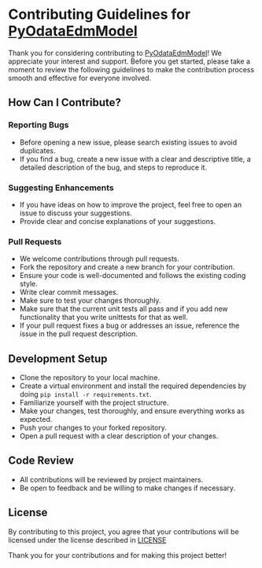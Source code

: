 # Contributing Guidelines for [PyOdataEdmModel](https://github.com/wesselreijngoud/PyOdataEdmModel)

Thank you for considering contributing to [PyOdataEdmModel](https://github.com/wesselreijngoud/PyOdataEdmModel)! We appreciate your interest and support. Before you get started, please take a moment to review the following guidelines to make the contribution process smooth and effective for everyone involved.

## How Can I Contribute?

### Reporting Bugs

- Before opening a new issue, please search existing issues to avoid duplicates.
- If you find a bug, create a new issue with a clear and descriptive title, a detailed description of the bug, and steps to reproduce it.

### Suggesting Enhancements

- If you have ideas on how to improve the project, feel free to open an issue to discuss your suggestions.
- Provide clear and concise explanations of your suggestions.

### Pull Requests

- We welcome contributions through pull requests.
- Fork the repository and create a new branch for your contribution.
- Ensure your code is well-documented and follows the existing coding style.
- Write clear commit messages.
- Make sure to test your changes thoroughly.
- Make sure that the current unit tests all pass and if you add new functionality that you write unittests for that as well.
- If your pull request fixes a bug or addresses an issue, reference the issue in the pull request description.

## Development Setup

- Clone the repository to your local machine.
- Create a virtual environment and install the required dependencies by doing ```pip install -r requirements.txt```.
- Familiarize yourself with the project structure.
- Make your changes, test thoroughly, and ensure everything works as expected.
- Push your changes to your forked repository.
- Open a pull request with a clear description of your changes.

## Code Review

- All contributions will be reviewed by project maintainers.
- Be open to feedback and be willing to make changes if necessary.

## License

By contributing to this project, you agree that your contributions will be licensed under the license described in [LICENSE](LICENSE)

Thank you for your contributions and for making this project better!
